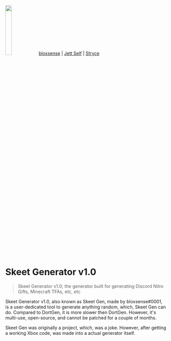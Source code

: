 <img src ="https://upload.wikimedia.org/wikipedia/commons/7/70/Skeet_menu.png" width="20%" height="20%"/>
 <a href="https://github.com/ripoffuser">bloxsense</a> |
 <a href="https://discord.com/channels/@me/1039607467119755294">Jett Self</a> |
 <a href="https://discord.com/channels/@me/1040104115356848129">Stryce</a>
 
 
# Skeet Generator v1.0


> Skeet Generator v1.0; the generator built for generating Discord Nitro Gifts, Minecraft TFAs, etc, etc


Skeet Generator v1.0, also known as Skeet Gen, made by bloxsense#0001, is a user-dedicated tool to generate anything random, which, Skeet Gen can do. Compared to DortGen, it is more slower then DortGen. However, it's multi-use, open-source, and cannot be patched for a couple of months.


Skeet Gen was originally a project, which, was a joke. However, after getting a working Xbox code, was made into a actual generator itself.
